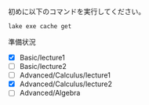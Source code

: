 初めに以下のコマンドを実行してください。
```
lake exe cache get
```

準備状況
- [x] Basic/lecture1
- [ ] Basic/lecture2
- [ ] Advanced/Calculus/lecture1
- [x] Advanced/Calculus/lecture2
- [ ] Advanced/Algebra